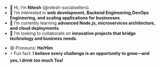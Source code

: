 - 👋 Hi, I’m **Nitesh** (@nitesh-socialsellers).  
- 👀 I’m interested in **web development, Backend Engineering,DevOps Engineering, and scaling applications for businesses**.  
- 🌱 I’m currently learning **advanced Node.js, microservices architecture, and cloud deployments**.  
- 💞️ I’m looking to collaborate on **innovative projects that bridge technology and business needs**.  
<!-- 📫 How to reach me: **[Your Email]** | **[Your LinkedIn]** | **[Your Twitter/Other Handles]**  -->
- 😄 Pronouns: **He/Him**  
- ⚡ Fun fact: **I believe every challenge is an opportunity to grow—and yes, I drink too much Tea!**  



<!---
nitesh-socialsellers/nitesh-socialsellers is a ✨ special ✨ repository because its `README.md` (this file) appears on your GitHub profile.
You can click the Preview link to take a look at your changes.
--->
